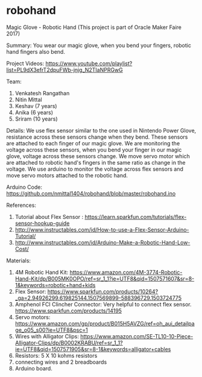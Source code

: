 # robohand
Magic Glove - Robotic Hand (This project is part of Oracle Maker Faire 2017)

Summary: You wear our magic glove, when you bend your fingers, robotic hand fingers also bend. 

Project Videos: https://www.youtube.com/playlist?list=PL9dX3efrT2dpuFWb-jnjg_N2TIaNPRGwG

Team: 
1. Venkatesh Rangathan
2. Nitin Mittal 
3. Keshav (7 years)       
4. Anika (6 years)      
5. Sriram (10 years) 
      
Details: We use flex sensor similar to the one used in Nintendo Power Glove, resistance across these sensors change when they bend. These sensors are attached to each finger of our magic glove. We are monitoring the voltage across these sensors, when you bend your finger in our magic glove, voltage across these sensors change. We move servo motor which are attached to robotic hand's fingers in the same ratio as change in the voltage. We use arduino to monitor the voltage across flex sensors and move servo motors attached to the robotic hand.

Arduino Code: https://github.com/nmittal1404/robohand/blob/master/robohand.ino

References: 
1. Tutorial about Flex Sensor : https://learn.sparkfun.com/tutorials/flex-sensor-hookup-guide
2. http://www.instructables.com/id/How-to-use-a-Flex-Sensor-Arduino-Tutorial/
3. http://www.instructables.com/id/Arduino-Make-a-Robotic-Hand-Low-Cost/ 

Materials:
1. 4M Robotic Hand Kit: https://www.amazon.com/4M-3774-Robotic-Hand-Kit/dp/B005MK0OPO/ref=sr_1_1?ie=UTF8&qid=1507571607&sr=8-1&keywords=robotic+hand+kids
2. Flex Sensor: https://www.sparkfun.com/products/10264?_ga=2.94926299.619825144.1507569899-588396729.1503724775
3. Amphenol FCI Clincher Connector: Very helpful to connect flex sensor. https://www.sparkfun.com/products/14195
4. Servo motors: https://www.amazon.com/gp/product/B015H5AVZG/ref=oh_aui_detailpage_o05_s00?ie=UTF8&psc=1
5. Wires with Alligator Clips: https://www.amazon.com/SE-TL10-10-Piece-Alligator-Clips/dp/B0002KRABU/ref=sr_1_1?ie=UTF8&qid=1507571905&sr=8-1&keywords=alligator+cables
6. Resistors: 5 X 10 kohms resistors
7. connecting wires and 2 breadboards
8. Arduino board.


           
